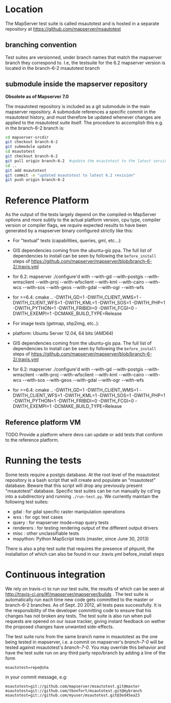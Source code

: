 # Location

The MapServer test suite is called msautotest and is hosted in a separate repository at https://github.com/mapserver/msautotest

## branching convention

Test suites are versionned, under branch names that match the mapserver branch they correspond to. I.e, the testsuite for the 6.2 mapserver version is located in the branch-6-2 msautotest branch

## submodule inside the mapserver repository

**Obsolete as of Mapserver 7.0**

The msautotest repository is included as a git submodule in the main mapserver repository. A submodule references a specific commit in the msautotest history, and must therefore be updated whenever changes are applied to the msautotest suite itself. The procedure to accomplish this e.g. in the branch-6-2 branch is:

```bash
cd mapserver-srcdir
git checkout branch-6-2
git submodule update
cd msautotest
git checkout branch-6-2
git pull origin branch-6-2  #update the msautotest to the latest version for the current branch
cd ..
git add msautotest
git commit -m "updated msautotest to latest 6.2 revision"
git push origin branch-6-2
```

# Reference Platform

As the output of the tests largely depend on the compiled-in MapServer options and more subtly to the actual platform version, cpu type, compiler version or compiler flags, we *require* expected results to have been generated by a mapserver binary configured strictly like this:

- For "textual" tests (capabilities, queries, gml, etc...):
 - GIS dependencies coming from the ubuntu-gis ppa. The full list of dependencies to install can be seen by following the ```before_install``` steps of https://github.com/mapserver/mapserver/blob/branch-6-2/.travis.yml
 - for 6.2: mapserver ./configure'd with --with-gd --with-postgis --with-wmsclient --with-proj --with-wfsclient --with-kml --with-cairo --with-wcs --with-sos --with-geos --with-gdal --with-ogr --with-wfs
 - for >=6.4: cmake .. -DWITH_GD=1 -DWITH_CLIENT_WMS=1 -DWITH_CLIENT_WFS=1 -DWITH_KML=1 -DWITH_SOS=1 -DWITH_PHP=1 -DWITH_PYTHON=1 -DWITH_FRIBIDI=0 -DWITH_FCGI=0 -DWITH_EXEMPI=1 -DCMAKE_BUILD_TYPE=Release

- For image tests (getmap, shp2img, etc..):
 - platform: Ubuntu Server 12.04, 64 bits (AMD64)
 - GIS dependencies coming from the ubuntu-gis ppa. The full list of dependencies to install can be seen by following the ```before_install``` steps of https://github.com/mapserver/mapserver/blob/branch-6-2/.travis.yml
 - for 6.2: mapserver ./configure'd with --with-gd --with-postgis --with-wmsclient --with-proj --with-wfsclient --with-kml --with-cairo --with-wcs --with-sos --with-geos --with-gdal --with-ogr --with-wfs
 - for >=6.4: cmake .. -DWITH_GD=1 -DWITH_CLIENT_WMS=1 -DWITH_CLIENT_WFS=1 -DWITH_KML=1 -DWITH_SOS=1 -DWITH_PHP=1 -DWITH_PYTHON=1 -DWITH_FRIBIDI=0 -DWITH_FCGI=0 -DWITH_EXEMPI=1 -DCMAKE_BUILD_TYPE=Release

## Reference platform VM
TODO
Provide a platform where devs can update or add tests that conform to the reference platform.

# Running the tests

Some tests require a postgis database. At the root level of the msautotest repository is a bash script that will create and populate an "msautotest" database. Beware that this script will drop any previously present "msautotest" database.
Specific test suites can be run manually by cd'ing into a subdirectory and running ```./run-test.py```. We currently maintain the following test suites:
- gdal : for gdal specific raster manipulation operations
- wxs : for ogc test cases
- query : for mapserver mode=map query tests
- renderers : for testing rendering output of the different output drivers 
- misc : other unclassifiable tests
- mspython: Python MapScript tests (master, since June 30, 2013)

There is also a php test suite that requires the presence of phpunit, the installation of which can also be found in our .travis.yml before_install steps

# Continuous integration

We rely on travis-ci to run our test suite, the results of which can be seen at http://travis-ci.org/#!/mapserver/mapserver/builds .
The test suite is automatically run each time new code gets committed to the master or branch-6-2 branches. As of Sept. 20 2012, all tests pass successfully. It is the responsibility of the developer committing code to  ensure that his changes has not broken any tests. The test suite is also run when pull requests are opened on our issue tracker, giving instant feedback on wether the proposed changes have unwanted side-effects.

The test suite runs from the same branch name in msautotest as the one being tested in mapserver, i.e. a commit on mapserver's *branch-7-0* will be tested against msautotest's *branch-7-0*. You may override this behavior and have the test suite run on any third party repo/branch by adding a line of the form

    msautotest=repo@sha

in your commit message, e.g:

    msautotest=git://github.com/mapserver/msautotest.git@master
    msautotest=git://github.com/tbonfort/msautotest.git@mybranch
    msautotest=git://github.com/myuser/msautotest.git@3ed45ea23
